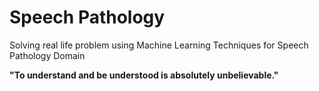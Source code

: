 # Speech Pathology
Solving real life problem using Machine Learning Techniques for Speech Pathology Domain 

<!-- In recent era IPAs (Intelligent Personal Assistants) like Google Assistant, Siri, Amazon Alexa, Cortana etc are used widely for many tasks. But there are some limimtations of these technologies, it cannot understand impaired speech. So, people with speech disability are not able to use it. Main aim of this project is to solve this kind of real life problem using machine learning techniques for speech pathology domain.

All industries like gooogle, microsoft, amazon are also working in this problem. 
For more information refer [this link.](https://blog.google/outreach-initiatives/accessibility/impaired-speech-recognition/)

-->
**"To understand and be understood is absolutely unbelievable."**
